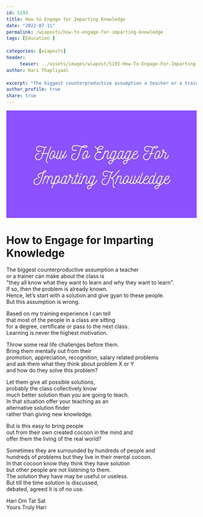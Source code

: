 ```yaml
---
id: 5193 
title: How to Engage for Imparting Knowledge
date: "2022-07-11"
permalink: /wiaposts/how-to-engage-for-imparting-knowledge
tags: [Education ]    

categories: [wiaposts] 
header:
     teaser: ../assets/images/wiapost/5193-How-To-Engage-For-Imparting-Knowledge.jpg
author: Hari Thapliyaal 

excerpt: "The biggest counterproductive assumption a teacher or a trainer can make about the class is \"they all know what they want to learn and why they want to learn\". If so, then the problem is already known. Hence, let’s start"
author_profile: true 
share: true 
---
```

![How to Engage for Imparting Knowledge](../assets/images/wiapost/5193-How-To-Engage-For-Imparting-Knowledge.jpg)     
   
# How to Engage for Imparting Knowledge    
   
The biggest counterproductive assumption a teacher     
or a trainer can make about the class is     
"they all know what they want to learn and why they want to learn".     
If so, then the problem is already known.     
Hence, let’s start with a solution and give gyan to these people.     
But this assumption is wrong.    
    
Based on my training experience I can tell     
that most of the people in a class are sitting     
for a degree, certificate or pass to the next class.     
Learning is never the highest motivation.     
    
Throw some real life challenges before them.     
Bring them mentally out from their     
promotion, appreciation, recognition, salary related problems     
and ask them what they think about problem X or Y     
and how do they solve this problem?     
    
Let them give all possible solutions,    
probably the class collectively know     
much better solution than you are going to teach.     
In that situation offer your teaching as an     
alternative solution finder     
rather than giving new knowledge.    
    
But is this easy to bring people     
out from their own created cocoon in the mind and     
offer them the living of the real world?     
    
Sometimes they are surrounded by hundreds of people and     
hundreds of problems but they live in their mental cocoon.    
In that cocoon know they think they have solution     
but other people are not listening to them.    
The solution they have may be useful or useless.    
But till the time solution is discussed,     
debated, agreed it is of no use.    
    
Hari Om Tat Sat     
Yours Truly Hari    
